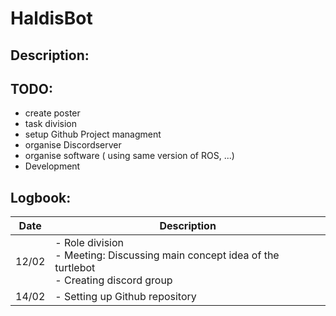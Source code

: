 # HaldisBot

## Description:


## TODO:
 
- create poster
- task division
- setup Github Project managment
- organise Discordserver
- organise software ( using same version of ROS, ...)
- Development


## Logbook:

| Date  | Description                                                                                       |
|-------|---------------------------------------------------------------------------------------------------|
| 12/02 | - Role division <br> - Meeting: Discussing main concept idea of the turtlebot <br> - Creating discord group |
| 14/02 | - Setting up Github repository                                                                    |


